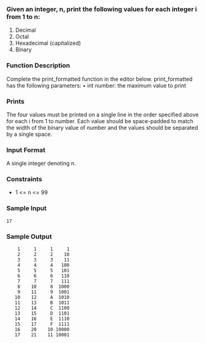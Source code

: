 
### Given an integer, n, print the following values for each integer i from 1 to n: 
  1. Decimal 
  2. Octal 
  3. Hexadecimal (capitalized) 
  4. Binary 

### Function Description 
Complete the print_formatted function in the editor below. 
print_formatted has the following parameters: 
  • int number: the maximum value to print 

### Prints 
The four values must be printed on a single line in the order specified above for each i from 1 to number. Each value should 
be space-padded to match the width of the binary value of number and the values should be separated by a single space. 

### Input Format 
A single integer denoting n. 

### Constraints 
* 1 <= n <= 99 

### Sample Input
```
17
```

### Sample Output
```
    1     1     1     1
    2     2     2    10
    3     3     3    11
    4     4     4   100
    5     5     5   101
    6     6     6   110
    7     7     7   111
    8    10     8  1000
    9    11     9  1001
   10    12     A  1010
   11    13     B  1011
   12    14     C  1100
   13    15     D  1101
   14    16     E  1110
   15    17     F  1111
   16    20    10 10000
   17    21    11 10001
```
